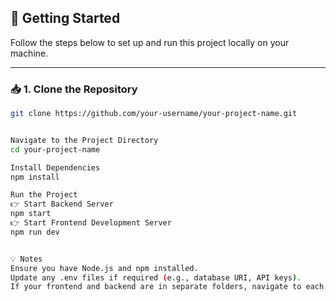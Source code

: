 ## 🚀 Getting Started

Follow the steps below to set up and run this project locally on your machine.

---

### 📥 1. Clone the Repository

```bash
git clone https://github.com/your-username/your-project-name.git


Navigate to the Project Directory
cd your-project-name

Install Dependencies
npm install

Run the Project
👉 Start Backend Server
npm start
👉 Start Frontend Development Server
npm run dev


💡 Notes
Ensure you have Node.js and npm installed.
Update any .env files if required (e.g., database URI, API keys).
If your frontend and backend are in separate folders, navigate to each and run the commands respectively.